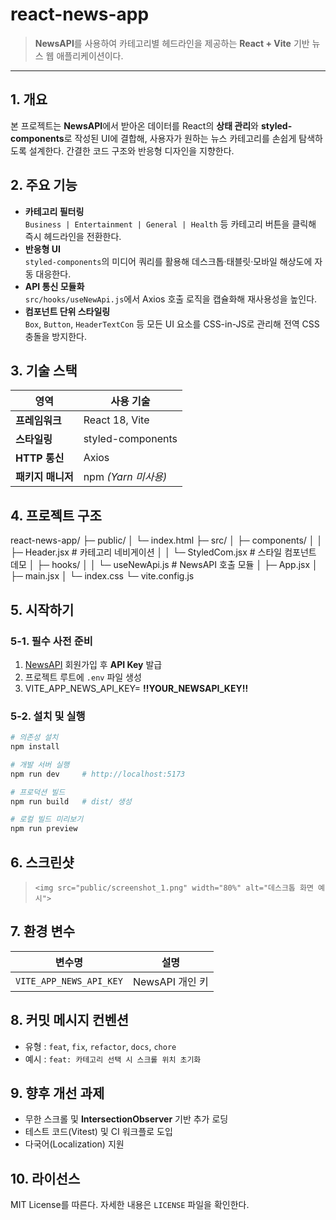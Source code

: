 # react-news-app

> **NewsAPI**를 사용하여 카테고리별 헤드라인을 제공하는 **React + Vite** 기반 뉴스 웹 애플리케이션이다.

---

## 1. 개요
본 프로젝트는 **NewsAPI**에서 받아온 데이터를 React의 **상태 관리**와 **styled-components**로 작성된 UI에 결합해, 사용자가 원하는 뉴스 카테고리를 손쉽게 탐색하도록 설계한다. 간결한 코드 구조와 반응형 디자인을 지향한다.

## 2. 주요 기능
- **카테고리 필터링**  
  `Business | Entertainment | General | Health` 등 카테고리 버튼을 클릭해 즉시 헤드라인을 전환한다.  
- **반응형 UI**  
  `styled-components`의 미디어 쿼리를 활용해 데스크톱·태블릿·모바일 해상도에 자동 대응한다.  
- **API 통신 모듈화**  
  `src/hooks/useNewApi.js`에서 Axios 호출 로직을 캡슐화해 재사용성을 높인다.  
- **컴포넌트 단위 스타일링**  
  `Box`, `Button`, `HeaderTextCon` 등 모든 UI 요소를 CSS-in-JS로 관리해 전역 CSS 충돌을 방지한다.

## 3. 기술 스택
| 영역 | 사용 기술 |
|------|-----------|
| **프레임워크** | React 18, Vite |
| **스타일링** | styled-components |
| **HTTP 통신** | Axios |
| **패키지 매니저** | npm *(Yarn 미사용)* |

## 4. 프로젝트 구조
react-news-app/
├─ public/
│  └─ index.html
├─ src/
│  ├─ components/
│  │  ├─ Header.jsx         # 카테고리 네비게이션
│  │  └─ StyledCom.jsx      # 스타일 컴포넌트 데모
│  ├─ hooks/
│  │  └─ useNewApi.js       # NewsAPI 호출 모듈
│  ├─ App.jsx
│  ├─ main.jsx
│  └─ index.css
└─ vite.config.js

## 5. 시작하기

### 5-1. 필수 사전 준비
1. [NewsAPI](https://newsapi.org/) 회원가입 후 **API Key** 발급
2. 프로젝트 루트에 `.env` 파일 생성
3. VITE_APP_NEWS_API_KEY=  **!!YOUR_NEWSAPI_KEY!!**

### 5-2. 설치 및 실행
```bash
# 의존성 설치
npm install

# 개발 서버 실행
npm run dev     # http://localhost:5173

# 프로덕션 빌드
npm run build   # dist/ 생성

# 로컬 빌드 미리보기
npm run preview
```

## 6. 스크린샷
> `<img src="public/screenshot_1.png" width="80%" alt="데스크톱 화면 예시">`

## 7. 환경 변수
| 변수명 | 설명 |
|--------|------|
| `VITE_APP_NEWS_API_KEY` | NewsAPI 개인 키 |

## 8. 커밋 메시지 컨벤션
- 유형 : `feat`, `fix`, `refactor`, `docs`, `chore`
- 예시 : `feat: 카테고리 선택 시 스크롤 위치 초기화`

## 9. 향후 개선 과제
- 무한 스크롤 및 **IntersectionObserver** 기반 추가 로딩
- 테스트 코드(Vitest) 및 CI 워크플로 도입
- 다국어(Localization) 지원

## 10. 라이선스
MIT License를 따른다. 자세한 내용은 `LICENSE` 파일을 확인한다.
